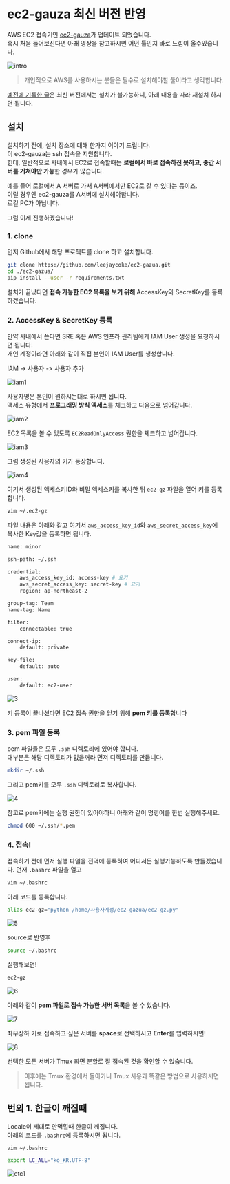 # ec2-gauza 최신 버전 반영

AWS EC2 접속기인 [ec2-gauza](https://github.com/leejaycoke/ec2-gazua)가 업데이트 되었습니다.  
혹시 처음 들어보신다면 아래 영상을 참고하시면 어떤 툴인지 바로 느낌이 올수있습니다.

![intro](./images/intro.gif)

> 개인적으로 AWS를 사용하시는 분들은 필수로 설치해야할 툴이라고 생각합니다.  

[예전에 기록한 글](https://jojoldu.tistory.com/311)은 최신 버전에서는 설치가 불가능하니, 아래 내용을 따라 재설치 하시면 됩니다.

## 설치

설치하기 전에, 설치 장소에 대해 한가지 이야기 드립니다.  
이 ec2-gauza는 ssh 접속을 지원합니다.  
헌데, 일반적으로 사내에서 EC2로 접속할때는 **로컬에서 바로 접속하진 못하고, 중간 서버를 거쳐야만 가능**한 경우가 많습니다.  
  
예를 들어 로컬에서 A 서버로 가서 A서버에서만 EC2로 갈 수 있다는 등이죠.  
이럴 경우엔 ec2-gauza를 A서버에 설치해야합니다.  
로컬 PC가 아닙니다.  
  
그럼 이제 진행하겠습니다!

### 1. clone

먼저 Github에서 해당 프로젝트를 clone 하고 설치합니다.

```bash
git clone https://github.com/leejaycoke/ec2-gazua.git
cd ./ec2-gazua/
pip install --user -r requirements.txt
```

설치가 끝났다면 **접속 가능한 EC2 목록을 보기 위해** AccessKey와 SecretKey를 등록하겠습니다.

### 2. AccessKey & SecretKey 등록

만약 사내에서 쓴다면 SRE 혹은 AWS 인프라 관리팀에게 IAM User 생성을 요청하시면 됩니다.  
개인 계정이라면 아래와 같이 직접 본인이 IAM User를 생성합니다.  
  
IAM -> 사용자 -> 사용자 추가

![iam1](./images/iam1.png)

사용자명은 본인이 원하시는대로 하시면 됩니다.  
액세스 유형에서 **프로그래밍 방식 엑세스**를 체크하고 다음으로 넘어갑니다.

![iam2](./images/iam2.png)

EC2 목록을 볼 수 있도록 ```EC2ReadOnlyAccess``` 권한을 체크하고 넘어갑니다.  

![iam3](./images/iam3.png)

그럼 생성된 사용자의 키가 등장합니다.

![iam4](./images/iam4.png)

여기서 생성된 액세스키ID와 비밀 액세스키를 복사한 뒤 ```ec2-gz``` 파일을 열어 키를 등록합니다.

```bash
vim ~/.ec2-gz
```

파일 내용은 아래와 같고 여기서 ```aws_access_key_id```와 ```aws_secret_access_key```에 복사한 Key값을 등록하면 됩니다.

```bash
name: minor

ssh-path: ~/.ssh

credential:
    aws_access_key_id: access-key # 요기
    aws_secret_access_key: secret-key # 요기
    region: ap-northeast-2

group-tag: Team
name-tag: Name

filter:
    connectable: true

connect-ip:
    default: private

key-file:
    default: auto

user:
    default: ec2-user
```

![3](./images/3.png)


키 등록이 끝나셨다면 EC2 접속 권한을 얻기 위해 **pem 키를 등록**합니다

### 3. pem 파일 등록

pem 파일들은 모두 ```.ssh``` 디렉토리에 있어야 합니다.  
대부분은 해당 디렉토리가 없을꺼라 먼저 디렉토리를 만듭니다.

```bash
mkdir ~/.ssh
```

그리고 pem키를 모두 ```.ssh``` 디렉토리로 복사합니다.

![4](./images/4.png)

참고로 pem키에는 실행 권한이 있어야하니 아래와 같이 명령어를 한번 실행해주세요.

```bash
chmod 600 ~/.ssh/*.pem
```

### 4. 접속!

접속하기 전에 먼저 실행 파일을 전역에 등록하여 어디서든 실행가능하도록 만들겠습니다.
먼저 ```.bashrc``` 파일을 열고

```bash
vim ~/.bashrc
```

아래 코드를 등록합니다.

```bash
alias ec2-gz="python /home/사용자계정/ec2-gazua/ec2-gz.py"
```

![5](./images/5.png)

source로 반영후

```bash
source ~/.bashrc
```

실행해보면!

```bash
ec2-gz
```

![6](./images/6.png)

아래와 같이 **pem 파일로 접속 가능한 서버 목록**을 볼 수 있습니다.

![7](./images/7.png)

좌우상하 키로 접속하고 싶은 서버를 **space**로 선택하시고 **Enter**를 입력하시면!

![8](./images/8.png)

선택한 모든 서버가 Tmux 화면 분할로 잘 접속된 것을 확인할 수 있습니다.

> 이후에는 Tmux 환경에서 돌아가니 Tmux 사용과 똑같은 방법으로 사용하시면 됩니다.

## 번외 1. 한글이 깨질때

Locale이 제대로 안먹힐때 한글이 깨집니다.  
아래의 코드를 ```.bashrc```에 등록하시면 됩니다.

```bash
vim ~/.bashrc
```

```bash
export LC_ALL="ko_KR.UTF-8"
```

![etc1](./images/etc1.png)
